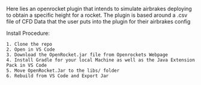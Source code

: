 Here lies an openrocket plugin that intends to simulate airbrakes deploying to obtain a specific height for a rocket. The plugin is based around a .csv file of CFD Data that the user puts into the plugin for their airbrakes config


Install Procedure:

    1. Clone the repo
    2. Open in VS Code
    3. Download the OpenRocket.jar file from Openrockets Webpage
    4. Install Gradle for your local Machine as well as the Java Extension Pack in VS Code
    5. Move OpenRocket.Jar to the libs/ folder
    6. Rebuild from VS Code and Export Jar